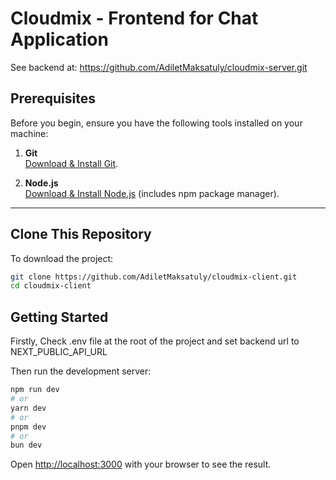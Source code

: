 # Cloudmix - Frontend for Chat Application
See backend at: https://github.com/AdiletMaksatuly/cloudmix-server.git

## Prerequisites

Before you begin, ensure you have the following tools installed on your machine:

1. **Git**  
   [Download & Install Git](https://git-scm.com/).

2. **Node.js**  
   [Download & Install Node.js](https://nodejs.org/) (includes npm package manager).

---

## Clone This Repository

To download the project:

```bash
git clone https://github.com/AdiletMaksatuly/cloudmix-client.git
cd cloudmix-client
```

## Getting Started

Firstly, Check .env file at the root of the project and set backend url to NEXT_PUBLIC_API_URL

Then run the development server:

```bash
npm run dev
# or
yarn dev
# or
pnpm dev
# or
bun dev
```

Open [http://localhost:3000](http://localhost:3000) with your browser to see the result.
